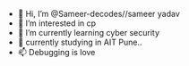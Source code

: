 - 👋 Hi, I’m @Sameer-decodes//sameer yadav
- 👀 I’m interested in cp
- 🌱 I’m currently learning cyber security
- 💞️ currently studying in AIT Pune..
- 📫 Debugging is love


<!---
Sameer-decodes/Sameer-decodes is a ✨ special ✨ repository because its `README.md` (this file) appears on your GitHub profile.
You can click the Preview link to take a look at your changes.
--->
